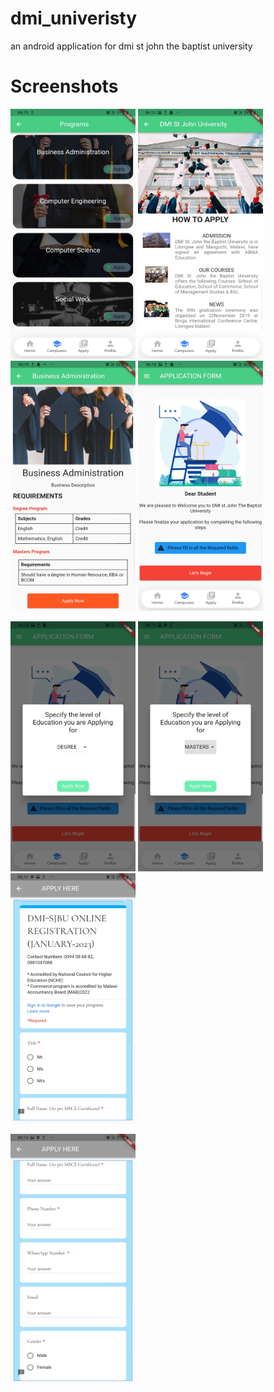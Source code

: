 # dmi_univeristy
 an android application for dmi st john the baptist university

# Screenshots

<img src="screenshots/home.jpg" width="200" height="400" >        <img src="screenshots/news.jpg" width="200" height="400" >  	<img src="screenshots/course_details.jpg" width="200" height="400" >              <img src="screenshots/apply.jpg" width="200" height="400" >


<img src="screenshots/qualification.jpg" width="200" height="400" > <img src="screenshots/qualification2.jpg" width="200" height="400" >        <img src="screenshots/application_form.jpg" width="200" height="400" >  

<img src="screenshots/form2.jpg" width="200" height="400" >



